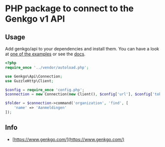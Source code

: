PHP package to connect to the Genkgo v1 API
============================================

## Usage

Add genkgo/api to your dependencies and install them. You can have a look at [one of the
examples](https://github.com/genkgo/api-php/examples) or see the [docs](https://github.com/genkgo/api-docs).

```php
<?php
require_once '../vendor/autoload.php';

use Genkgo\Api\Connection;
use GuzzleHttp\Client;

$config = require_once 'config.php';
$connection = new Connection(new Client(), $config['url'], $config['token']);

$folder = $connection->command('organization', 'find', [
    'name' => 'Aanmeldingen'
]);
```

## Info

* [https://www.genkgo.com/](https://www.genkgo.com/)
